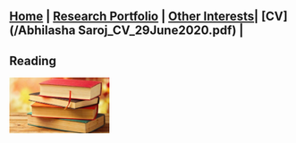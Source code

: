 
## [Home](README.md) | [Research Portfolio](/research.md) | [Other Interests](other_interests.md)| [CV](/Abhilasha Saroj_CV_29June2020.pdf) |

## Reading 

[<img src="books_thumbnail.jpeg" height="100"/>](reading.md)


